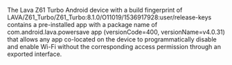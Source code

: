 The Lava Z61 Turbo Android device with a build fingerprint of LAVA/Z61_Turbo/Z61_Turbo:8.1.0/O11019/1536917928:user/release-keys contains a pre-installed app with a package name of com.android.lava.powersave app (versionCode=400, versionName=v4.0.31) that allows any app co-located on the device to programmatically disable and enable Wi-Fi without the corresponding access permission through an exported interface.